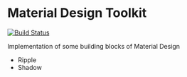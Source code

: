 
Material Design Toolkit
========================

[![Build Status](https://travis-ci.org/twang2218/material-design-toolkit.png?branch=master)](https://travis-ci.org/twang2218/material-design-toolkit)

Implementation of some building blocks of Material Design

 * Ripple
 * Shadow

